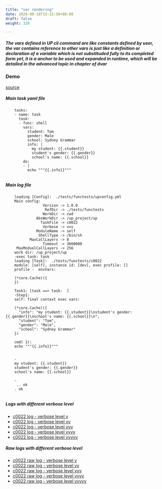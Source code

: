 ```yaml
---
title: "var rendering"
date: 2020-08-18T15:15:50+88:00
draft: false
weight: 320

---
```


##### The vars defined in UP cli command are like constants defined by user, the var contains reference to other vars is just like a definition or declaration of a variable which is not substituded fully to its completed form yet, it is a anchor to be used and expanded in runtime, which will be detailed in the advanced topic in chapter of dvar


### Demo








[source](https://github.com/upcmd/up/blob/master/tests/functests/c0022.yml)

##### Main task yaml file
```
    tasks:
    - name: task
      task:
      - func: shell
        vars:
          student: Tom
          gender: Male
          school: Sydney Grammar
          info: |
            my student: {{.student}}
            student's gender: {{.gender}}
            school's name: {{.school}}
        do:
        - |
          echo """{{.info}}"""
    
```
##### Main log file
```
    loading [Config]:  ./tests/functests/upconfig.yml
    Main config:
                 Version -> 1.0.0
                  RefDir -> ./tests/functests
                 WorkDir -> cwd
              AbsWorkDir -> /up_project/up
                TaskFile -> c0022
                 Verbose -> vvv
              ModuleName -> self
               ShellType -> /bin/sh
           MaxCallLayers -> 8
                 Timeout -> 3600000
     MaxModuelCallLayers -> 256
    work dir: /up_project/up
    -exec task: task
    loading [Task]:  ./tests/functests/c0022
    module: [self], instance id: [dev], exec profile: []
    profile -  envVars:
    
    (*core.Cache)({
    })
    
    Task1: [task ==> task:  ]
    -Step1:
    self: final context exec vars:
    
    (*core.Cache)({
      "info": "my student: {{.student}}\nstudent's gender: {{.gender}}\nschool's name: {{.school}}\n",
      "student": "Tom",
      "gender": "Male",
      "school": "Sydney Grammar"
    })
    
    cmd( 1):
    echo """{{.info}}"""
    
    
    -
    my student: {{.student}}
    student's gender: {{.gender}}
    school's name: {{.school}}
    
    -
     .. ok
    . ok
    
```


##### Logs with different verbose level
* [c0022 log - verbose level v](../../logs/c0022_v)
* [c0022 log - verbose level vv](../../logs/c0022_vv)
* [c0022 log - verbose level vvv](../../logs/c0022_vvvv)
* [c0022 log - verbose level vvvv](../../logs/c0022_vvvv)
* [c0022 log - verbose level vvvvv](../../logs/c0022_vvvvv)

##### Raw logs with different verbose level
* [c0022 raw log - verbose level v](../../reflogs/c0022_v.log)
* [c0022 raw log - verbose level vv](../../reflogs/c0022_vv.log)
* [c0022 raw log - verbose level vvv](../../reflogs/c0022_vvv.log)
* [c0022 raw log - verbose level vvvv](../../reflogs/c0022_vvvv.log)
* [c0022 raw log - verbose level vvvvv](../../reflogs/c0022_vvvvv.log)







